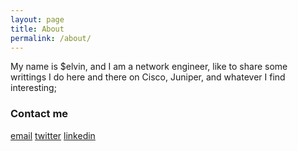 ```yaml
---
layout: page
title: About
permalink: /about/
---
```


My name is $elvin, and I am a network engineer, like to share some writtings I do here and there on Cisco, Juniper, and whatever I find interesting;

### Contact me

[email](mailto:eeariassl@gmail.com)
[twitter](twitter.com/eeariass)
[linkedin](https://www.linkedin.com/in/elvin-arias-23702881)
